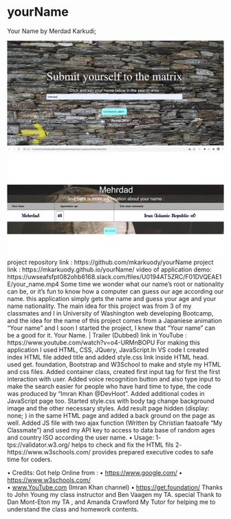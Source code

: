 # yourName
Your Name by Merdad Karkudi;


<img src="YourName.jpg">

<img src="result.jpg">
project repository link : https://github.com/mkarkuody/yourName
project link : https://mkarkuody.github.io/yourName/
video of application demo: https://uwseafsfpt082ohb6168.slack.com/files/U0194AT5ZRC/F01DVQEAE1E/your_name.mp4
Some time we wonder what our name’s root or nationality can be, or it’s fun to know how a computer can guess our age according our name. this application simply gets the name and guess your age and your name nationality.
The main idea for this project was from 3 of my classmates and I in University of Washington web developing Bootcamp, and the idea for the name of this project comes from a Japaniese animation “Your name” and I soon I started the project, I knew that “Your name”  can be a good for it.
Your Name. | Trailer (Dubbed) link  in YouTube : https://www.youtube.com/watch?v=o4-URMnBOPU
 For making this application I used HTML, CSS, JQuery, JavaScript.In VS code I created index HTML file added title and added style.css link inside HTML head. used get. foundation, Bootstrap and  W3School to make and style my HTML and css files.
Added container class, created first input tag for first the first interaction with user. 
Added voice recognition button and also type input to make the search easier for people who have hard time to type, the code was produced by “Imran Khan @DevHoot”. Added additional codes in JavaScript page too.
Started style.css with body tag change background image and the other necessary styles.
Add result page hidden (display: none; ) in the same HTML page and added a back ground on the page as well.
Added JS file with two ajax function (Written by Christian faatoafe “My Classmate”) and used my API key to access to data base of random ages and country ISO according the user name.
• Usage:  
1-	tps://validator.w3.org/  helps to check and fix the HTML fils
2-	https://www.w3schools.com/ provides prepared executive codes to safe time for coders.

• Credits:
Got help Online from : 
•	https://www.google.com/
•	https://www.w3schools.com/  
•	www.YouTube.com  (Imran Khan channel)
•            https://get.foundation/
 Thanks to John Young my class instructor and Ben Vaagen my TA. special Thank to Dan Mont-Eton my TA , and Amanda Crawford My Tutor for helping me to understand the class and homework contents.
